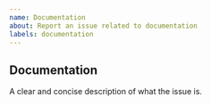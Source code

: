 ```yaml
---
name: Documentation
about: Report an issue related to documentation
labels: documentation
---
```


##  Documentation
A clear and concise description of what the issue is.
